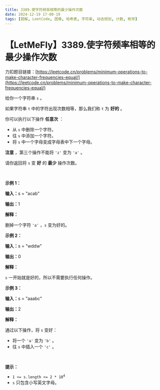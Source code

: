 ```yaml
---
title: 3389.使字符频率相等的最少操作次数
date: 2024-12-19 17-00-19
tags: [题解, LeetCode, 困难, 哈希表, 字符串, 动态规划, 计数, 枚举]
---
```


# 【LetMeFly】3389.使字符频率相等的最少操作次数

力扣题目链接：[https://leetcode.cn/problems/minimum-operations-to-make-character-frequencies-equal/](https://leetcode.cn/problems/minimum-operations-to-make-character-frequencies-equal/)

<p>给你一个字符串&nbsp;<code>s</code>&nbsp;。</p>

<p>如果字符串 <code>t</code>&nbsp;中的字符出现次数相等，那么我们称&nbsp;<code>t</code>&nbsp;为 <strong>好的</strong>&nbsp;。</p>

<p>你可以执行以下操作 <strong>任意次</strong>&nbsp;：</p>

<ul>
	<li>从&nbsp;<code>s</code>&nbsp;中删除一个字符。</li>
	<li>往&nbsp;<code>s</code>&nbsp;中添加一个字符。</li>
	<li>将&nbsp;<code>s</code>&nbsp;中一个字母变成字母表中下一个字母。</li>
</ul>

<p><b>注意</b>&nbsp;，第三个操作不能将&nbsp;<code>'z'</code>&nbsp;变为&nbsp;<code>'a'</code>&nbsp;。</p>

<p>请你返回将 <code>s</code>&nbsp;变 <strong>好</strong>&nbsp;的 <strong>最少</strong>&nbsp;操作次数。</p>

<p>&nbsp;</p>

<p><strong class="example">示例 1：</strong></p>

<div class="example-block">
<p><span class="example-io"><b>输入：</b>s = "acab"</span></p>

<p><span class="example-io"><b>输出：</b>1</span></p>

<p><b>解释：</b></p>

<p>删掉一个字符&nbsp;<code>'a'</code>&nbsp;，<code>s</code>&nbsp;变为好的。</p>
</div>

<p><strong class="example">示例 2：</strong></p>

<div class="example-block">
<p><span class="example-io"><b>输入：</b>s = "wddw"</span></p>

<p><span class="example-io"><b>输出：</b>0</span></p>

<p><strong>解释：</strong></p>

<p><code>s</code>&nbsp;一开始就是好的，所以不需要执行任何操作。</p>
</div>

<p><strong class="example">示例 3：</strong></p>

<div class="example-block">
<p><span class="example-io"><b>输入：</b>s = "aaabc"</span></p>

<p><span class="example-io"><b>输出：</b>2</span></p>

<p><strong>解释：</strong></p>

<p>通过以下操作，将&nbsp;<code>s</code>&nbsp;变好：</p>

<ul>
	<li>将一个&nbsp;<code>'a'</code>&nbsp;变为&nbsp;<code>'b'</code>&nbsp;。</li>
	<li>往 <code>s</code>&nbsp;中插入一个&nbsp;<code>'c'</code>&nbsp;。</li>
</ul>
</div>

<p>&nbsp;</p>

<p><strong>提示：</strong></p>

<ul>
	<li><code>1 &lt;= s.length &lt;= 2&nbsp;* 10<sup>4</sup></code></li>
	<li><code>s</code>&nbsp;只包含小写英文字母。</li>
</ul>


    